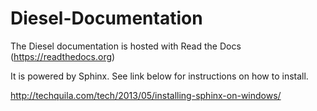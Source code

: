 Diesel-Documentation
====================

The Diesel documentation is hosted with Read the Docs (https://readthedocs.org)

It is powered by Sphinx. See link below for instructions on how to install.

http://techquila.com/tech/2013/05/installing-sphinx-on-windows/
